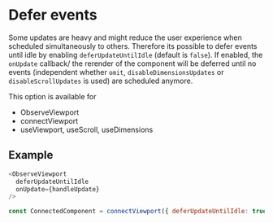 # Defer events

Some updates are heavy and might reduce the user experience when scheduled simultaneously to others. Therefore its possible to defer events until idle by enabling `deferUpdateUntilIdle` (default is `false`). If enabled, the `onUpdate` callback/ the rerender of the component will be deferred until no events (independent whether `omit`, `disableDimensionsUpdates` or `disableScrollUpdates` is used) are scheduled anymore.

This option is available for

* ObserveViewport
* connectViewport
* useViewport, useScroll, useDimensions

## Example

``` javascript
<ObserveViewport
  deferUpdateUntilIdle
  onUpdate={handleUpdate}
/>

const ConnectedComponent = connectViewport({ deferUpdateUntilIdle: true })(Component);
```
